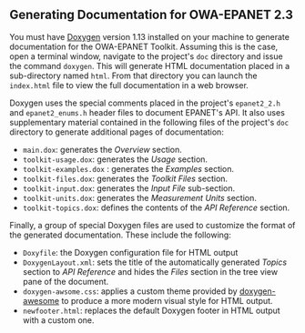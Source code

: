 ﻿

## Generating Documentation for OWA-EPANET 2.3

You must have [Doxygen](http://www.doxygen.nl) version 1.13 installed on your machine to generate documentation for the OWA-EPANET Toolkit. Assuming this is the case, open a terminal window, navigate to the project's `doc` directory and issue the command `doxygen`. This will generate HTML documentation placed in a sub-directory named `html`.  From that directory you can launch the `index.html` file to view the full documentation in a web browser.

Doxygen uses the special comments placed in the project's `epanet2_2.h` and  `epanet2_enums.h` header files to document EPANET's API. It also uses supplementary material contained in the following files of the project's `doc` directory to generate additional pages of documentation:

- `main.dox`:  generates the *Overview* section.
- `toolkit-usage.dox`: generates the *Usage* section.
- `toolkit-examples.dox` : generates the *Examples* section.
- `toolkit-files.dox`: generates the *Toolkit Files* section.
- `toolkit-input.dox`: generates the *Input File* sub-section.
- `toolkit-units.dox`:  generates the *Measurement Units* section.
- `toolkit-topics.dox`: defines the contents of the *API Reference* section.
             
Finally, a group of special Doxygen files are used to customize the format of the generated documentation. These include the following:
- `Doxyfile`: the Doxygen configuration file for HTML output
- `DoxygenLayout.xml`: sets the title of the automatically generated *Topics* section to *API Reference* and hides the  *Files* section in the tree view pane of the document. 
- `doxygen-awsome.css`: applies a custom theme provided by [doxygen-awesome](https://github.com/jothepro/doxygen-awesome-css) to produce a more modern visual style for HTML output.
- `newfooter.html`: replaces the default Doxygen footer in HTML output with a custom one.

